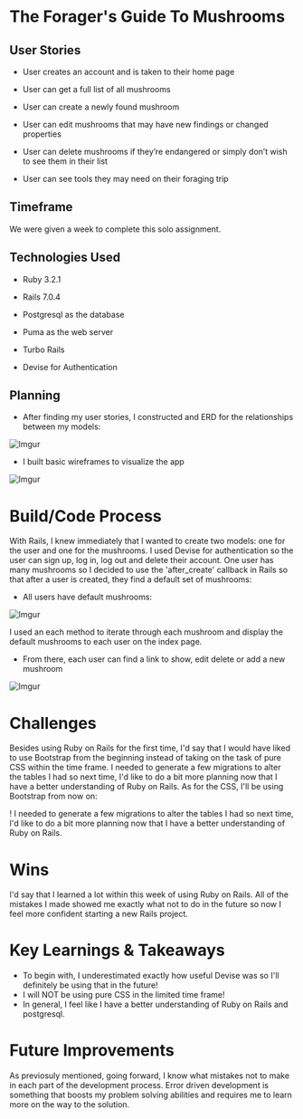 # The Forager's Guide To Mushrooms

## User Stories

* User creates an account and is taken to their home page

* User can get a full list of all mushrooms

* User can create a newly found mushroom

* User can edit mushrooms that may have new findings or changed properties 

* User can delete mushrooms if they’re endangered or simply don’t wish to see them in their list

* User can see tools they may need on their foraging trip

## Timeframe 

We were given a week to complete this solo assignment.

## Technologies Used

* Ruby 3.2.1

* Rails 7.0.4

* Postgresql as the database

* Puma as the web server 

* Turbo Rails

* Devise for Authentication

## Planning

* After finding my user stories, I constructed and ERD for the relationships between my models:

![Imgur](https://i.imgur.com/Qk0UwjV.png)

* I built basic wireframes to visualize the app

![Imgur](https://i.imgur.com/dKaNaKL.png)

# Build/Code Process

With Rails, I knew immediately that I wanted to create two models: one for the user and one for the mushrooms. I used Devise for authentication so the user can sign up, log in, log out and delete their account. One user has many mushrooms so I decided to use the 'after_create' callback in Rails so that after a user is created, they find a default set of mushrooms: 

* All users have default mushrooms:

![Imgur](https://i.imgur.com/R5cqIva.png)

I used an each method to iterate through each mushroom and display the default mushrooms to each user on the index page.

* From there, each user can find a link to show, edit delete or add a new mushroom

![Imgur](https://i.imgur.com/l14YLge.png)

# Challenges

Besides using Ruby on Rails for the first time, I'd say that I would have liked to use Bootstrap from the beginning instead of taking on the task of pure CSS within the time frame.  I needed to generate a few migrations to alter the tables I had so next time, I'd like to do a bit more planning now that I have a better understanding of Ruby on Rails. As for the CSS, I'll be using Bootstrap from now on:

! I needed to generate a few migrations to alter the tables I had so next time, I'd like to do a bit more planning now that I have a better understanding of Ruby on Rails. 

# Wins

I'd say that I learned a lot within this week of using Ruby on Rails. All of the mistakes I made showed me exactly what not to do in the future so now I feel more confident starting a new Rails project.

# Key Learnings & Takeaways

* To begin with, I underestimated exactly how useful Devise was so I'll definitely be using that in the future!
* I will NOT be using pure CSS in the limited time frame!
* In general, I feel like I have a better understanding of Ruby on Rails and postgresql.

# Future Improvements

As previosuly mentioned, going forward, I know what mistakes not to make in each part of the development process. Error driven development is something that boosts my problem solving abilities and requires me to learn more on the way to the solution. 







